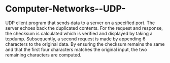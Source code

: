 # Computer-Networks--UDP-
UDP client program that sends data to a server on a specified port. The server echoes back the duplicated contents. For the request and response, the checksum is calculated which is verified and displayed by taking a tcpdump. Subsequently, a second request is made by appending 6 characters to the original data. By ensuring the checksum remains the same and that the first four characters matches the original input, the two remaining characters are computed.
